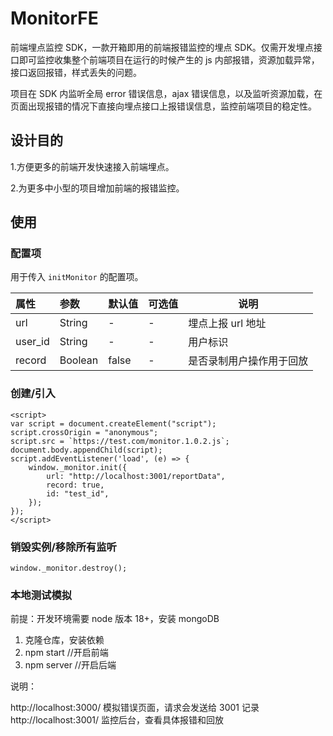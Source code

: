 # MonitorFE

前端埋点监控 SDK，一款开箱即用的前端报错监控的埋点 SDK。仅需开发埋点接口即可监控收集整个前端项目在运行的时候产生的 js 内部报错，资源加载异常，接口返回报错，样式丢失的问题。

项目在 SDK 内监听全局 error 错误信息，ajax 错误信息，以及监听资源加载，在页面出现报错的情况下直接向埋点接口上报错误信息，监控前端项目的稳定性。

## 设计目的

1.方便更多的前端开发快速接入前端埋点。

2.为更多中小型的项目增加前端的报错监控。

## 使用

### 配置项

用于传入 `initMonitor` 的配置项。

| 属性    | 参数    | 默认值 | 可选值 | 说明                     |
| :------ | :------ | :----- | :----- | ------------------------ |
| url     | String  | -      | -      | 埋点上报 url 地址        |
| user_id | String  | -      | -      | 用户标识                 |
| record  | Boolean | false  | -      | 是否录制用户操作用于回放 |

### 创建/引入

```
<script>
var script = document.createElement("script");
script.crossOrigin = "anonymous";
script.src = `https://test.com/monitor.1.0.2.js`;
document.body.appendChild(script);
script.addEventListener('load', (e) => {
    window._monitor.init({
        url: "http://localhost:3001/reportData",
        record: true,
        id: "test_id",
    });
});
</script>
```

### 销毁实例/移除所有监听

```
window._monitor.destroy();
```

### 本地测试模拟

前提：开发环境需要 node 版本 18+，安装 mongoDB

1. 克隆仓库，安装依赖
2. npm start //开启前端
3. npm server //开启后端

说明：

http://localhost:3000/ 模拟错误页面，请求会发送给 3001 记录
http://localhost:3001/ 监控后台，查看具体报错和回放
